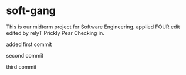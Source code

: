 # soft-gang
This is our midterm project for Software Engineering.
applied FOUR edit
edited by relyT
Prickly Pear Checking in.

added first commit

second commit

third commit


